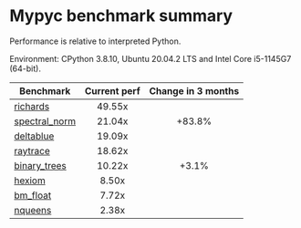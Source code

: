 # Mypyc benchmark summary

Performance is relative to interpreted Python.

Environment: CPython 3.8.10, Ubuntu 20.04.2 LTS and Intel Core i5-1145G7 (64-bit).

| Benchmark | Current perf | Change in 3 months |
| --- | :---: | :---: |
| [richards](benchmarks/richards.md) | 49.55x |  |
| [spectral_norm](benchmarks/spectral_norm.md) | 21.04x | +83.8% |
| [deltablue](benchmarks/deltablue.md) | 19.09x |  |
| [raytrace](benchmarks/raytrace.md) | 18.62x |  |
| [binary_trees](benchmarks/binary_trees.md) | 10.22x | +3.1% |
| [hexiom](benchmarks/hexiom.md) | 8.50x |  |
| [bm_float](benchmarks/bm_float.md) | 7.72x |  |
| [nqueens](benchmarks/nqueens.md) | 2.38x |  |
